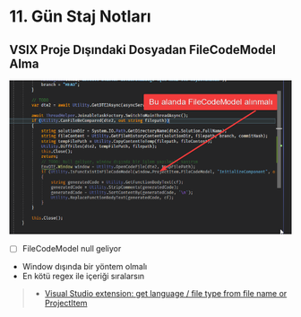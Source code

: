 # 11. Gün Staj Notları

## VSIX Proje Dışındaki Dosyadan FileCodeModel Alma

![](assets/vsix_filecodemodel_null_error_note.png)

- [ ] FileCodeModel null geliyor
- Window dışında bir yöntem olmalı
- En kötü regex ile içeriği sıralarsın

> - [Visual Studio extension: get language / file type from file name or ProjectItem](https://stackoverflow.com/a/54317290)
